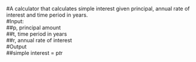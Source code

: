 #A calculator that calculates simple interest given principal, annual rate of interest and time period in years. </br>
#Input: </br>
   ##p, principal amount</br>
   ##t, time period in years</br>
   ##r, annual rate of interest</br>
#Output</br>
   ##simple interest = p*t*r
